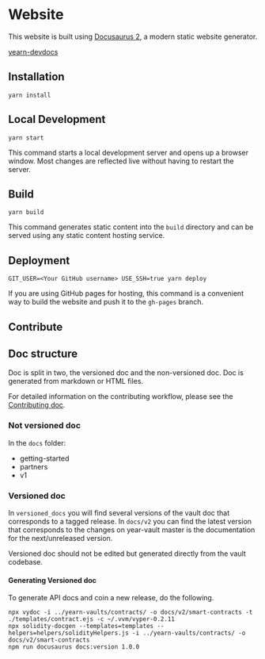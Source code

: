 # Website

This website is built using [Docusaurus 2](https://docusaurus.io/), a modern static website generator.

[yearn-devdocs](https://yearn.github.io/yearn-devdocs/)

## Installation

```console
yarn install
```

## Local Development

```console
yarn start
```

This command starts a local development server and opens up a browser window. Most changes are reflected live without having to restart the server.

## Build

```console
yarn build
```

This command generates static content into the `build` directory and can be served using any static content hosting service.

## Deployment

```console
GIT_USER=<Your GitHub username> USE_SSH=true yarn deploy
```

If you are using GitHub pages for hosting, this command is a convenient way to build the website and push it to the `gh-pages` branch.

## Contribute

## Doc structure

Doc is split in two, the versioned doc and the non-versioned doc.
Doc is generated from markdown or HTML files.

For detailed information on the contributing workflow, please see the [Contributing doc](CONTRIBUTING.md).

### Not versioned doc

In the `docs` folder:

- getting-started
- partners
- v1

### Versioned doc

In `versioned_docs` you will find several versions of the vault doc that corresponds to a tagged release. In `docs/v2` you can find the latest version that corresponds to the changes on year-vault master is the documentation for the next/unreleased version.

Versioned doc should not be edited but generated directly from the vault codebase.

#### Generating Versioned doc

To generate API docs and coin a new release, do the following.
```
npx vydoc -i ../yearn-vaults/contracts/ -o docs/v2/smart-contracts -t ./templates/contract.ejs -c ~/.vvm/vyper-0.2.11
npx solidity-docgen --templates=templates --helpers=helpers/solidityHelpers.js -i ../yearn-vaults/contracts/ -o docs/v2/smart-contracts
npm run docusaurus docs:version 1.0.0
```
